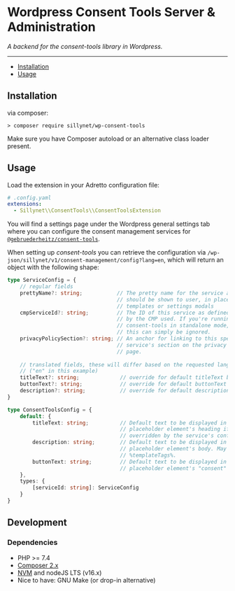 # Wordpress Consent Tools Server & Administration

_A backend for the consent-tools library in Wordpress._

---

 - [Installation](#installation)
 - [Usage](#usage)

## Installation

via composer:
```shell
> composer require sillynet/wp-consent-tools
```

Make sure you have Composer autoload or an alternative class loader present.

## Usage

Load the extension in your Adretto configuration file:

```yaml
# .config.yaml
extensions:
  - Sillynet\\ConsentTools\\ConsentToolsExtension
```

You will find a settings page under the Wordpress general settings tab where 
you can configure the consent management services for
[`@gebruederheitz/consent-tools`](https://www.npmjs.com/package/@gebruederheitz/consent-tools).

When setting up _consent-tools_ you can retrieve the configuration via
`/wp-json/sillynet/v1/consent-management/config?lang=en`, which will return an
object with the following shape:

```typescript
type ServiceConfig = {
    // regular fields
    prettyName?: string;           // The pretty name for the service as it
                                   // should be shown to user, in placeholder
                                   // templates or settings modals
    cmpServiceId?: string;         // The ID of this service as defined by
                                   // by the CMP used. If you're running
                                   // consent-tools in standalone mode,
                                   // this can simply be ignored.
    privacyPolicySection?: string; // An anchor for linking to this specific
                                   // service's section on the privacy policy
                                   // page.
    
    // translated fields, these will differ based on the requested language
    // ("en" in this example)
    titleText?: string;             // override for default titleText below
    buttonText?: string;            // override for default buttonText below
    description?: string;           // override for default description below
}

type ConsentToolsConfig = {
    default: {
        titleText: string;          // Default text to be displayed in the
                                    // placeholder element's heading if not
                                    // overridden by the service's config.
        description: string;        // Default text to be displayed in the
                                    // placeholder element's body. May contain
                                    // %templateTags%.
        buttonText: string;         // Default text to be displayed in the
                                    // placeholder element's "consent" button.
    },
    types: {
        [serviceId: string]: ServiceConfig
    }
}
```

## Development

### Dependencies

- PHP >= 7.4
- [Composer 2.x](https://getcomposer.org)
- [NVM](https://github.com/nvm-sh/nvm) and nodeJS LTS (v16.x)
- Nice to have: GNU Make (or drop-in alternative)

